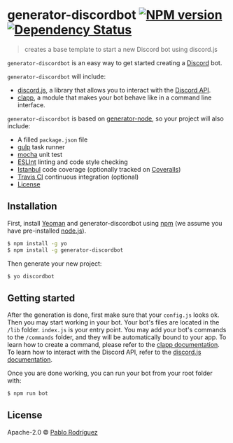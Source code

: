 # generator-discordbot [![NPM version][npm-image]][npm-url] [![Dependency Status][daviddm-image]][daviddm-url]
> creates a base template to start a new Discord bot using discord.js

`generator-discordbot` is an easy way to get started creating a [Discord](http://discordapp.com) bot.

`generator-discordbot` will include:

* [discord.js](https://github.com/hydrabolt/discord.js), a library that allows you to interact with the [Discord API](https://discordapp.com/developers/docs/intro).
* [clapp](https://github.com/MeLlamoPablo/clapp), a module that makes your bot behave like in a command line interface.

`generator-discordbot` is based on [generator-node](https://github.com/yeoman/generator-node), so your project will also include:

* A filled `package.json` file
* [gulp](http://gulpjs.com/) task runner
* [mocha](http://mochajs.org/) unit test
* [ESLInt](http://eslint.org/) linting and code style checking
* [Istanbul](https://gotwarlost.github.io/istanbul/) code coverage (optionally tracked on [Coveralls](https://coveralls.io/))
* [Travis CI](https://travis-ci.org/) continuous integration (optional)
* [License](https://spdx.org/licenses/)

## Installation

First, install [Yeoman](http://yeoman.io) and generator-discordbot using [npm](https://www.npmjs.com/) (we assume you have pre-installed [node.js](https://nodejs.org/)).

```bash
$ npm install -g yo
$ npm install -g generator-discordbot
```

Then generate your new project:

```bash
$ yo discordbot
```

## Getting started

After the generation is done, first make sure that your `config.js` looks ok. Then you may start working in your bot. Your bot's files are located in the `/lib` folder. `index.js` is your entry point. You may add your bot's commands to the `/commands` folder, and they will be automatically bound to your app. To learn how to create a command, please refer to the [clapp documentation](http://mellamopablo.github.io/clapp/latest.html). To learn how to interact with the Discord API, refer to the [discord.js documentation](http://hydrabolt.github.io/discord.js/#!/docs/tag/master/file/general/Welcome).

Once you are done working, you can run your bot from your root folder with:

```bash
$ npm run bot
```

## License

Apache-2.0 © [Pablo Rodríguez](https://github.com/MeLlamoPablo)


[npm-image]: https://badge.fury.io/js/generator-discordbot.svg
[npm-url]: https://npmjs.org/package/generator-discordbot
[daviddm-image]: https://david-dm.org/MeLlamoPablo/generator-discordbot.svg?theme=shields.io
[daviddm-url]: https://david-dm.org/MeLlamoPablo/generator-discordbot
